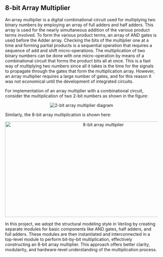 ## 8-bit Array Multiplier

An array multiplier is a digital combinational circuit used for multiplying two binary numbers by employing an array of full adders and half adders. This array is used for the nearly simultaneous addition of the various product terms involved. To form the various product terms, an array of AND gates is used before the Adder array. Checking the bits of the multiplier one at a time and forming partial products is a sequential operation that requires a sequence of add and shift micro-operations. The multiplication of two binary numbers can be done with one micro-operation by means of a combinational circuit that forms the product bits all at once. This is a fast way of multiplying two numbers since all it takes is the time for the signals to propagate through the gates that form the multiplication array. However, an array multiplier requires a large number of gates, and for this reason it was not economical until the development of integrated circuits.

For implementation of an array multiplier with a combinational circuit, consider the multiplication of two 2-bit numbers as shown in the figure:

<p align="center">
  <img src="https://github.com/user-attachments/assets/6ba19ab1-d435-4a68-8cf5-d95a8c2426ec" alt="2-bit array multiplier diagram">
</p>

Similarly, the 8-bit array multiplication is shown here:

<p align="center">
  <img src="https://github.com/user-attachments/assets/0307a861-7a9b-4d5a-ab43-094a528775e8" width="632" height="316" alt="8-bit array multiplier">
</p>

In this project, we adopt the structural modeling style in Verilog by creating separate modules for basic components like AND gates, half adders, and full adders. These modules are then instantiated and interconnected in a top-level module to perform bit-by-bit multiplication, effectively constructing an 8-bit array multiplier. This approach offers better clarity, modularity, and hardware-level understanding of the multiplication process.
